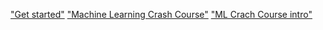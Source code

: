 ["Get started"](https://www.tensorflow.org/get_started/)
["Machine Learning Crash Course"](https://developers.google.com/machine-learning/crash-course/)
["ML Crach Course intro"](https://developers.google.com/machine-learning/crash-course/ml-intro)
